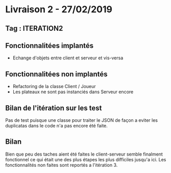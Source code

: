 # Livraison 2 - 27/02/2019 
## Tag : ITERATION2
## Fonctionnalitées implantés
- Echange d'objets entre client et serveur et vis-versa

## Fonctionnalitées non implantés
- Refactoring de la classe Client / Joueur
- Les plateaux ne sont pas instanciés dans Serveur encore

## Bilan de l'itération sur les test
Pas de test puisque une classe pour traiter le JSON de façon a eviter les duplicatas dans le code n'a pas encore été
faite.

## Bilan 
Bien que peu des taches aient été faites le client-serveur semble finalment fonctionnel ce qui était une des plus étapes 
les plus difficiles jusqu'a ici.
Les fonctionnalités non faites sont reportés a l'itération 3.